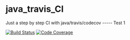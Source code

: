 # java_travis_CI 
Just a step by step CI with java/travis/codecov -----
Test 1

[![Build Status](https://travis-ci.org/qanavour/java_travis_CI.svg?branch=master)](https://travis-ci.org/qanavour/java_travis_CI) [![Code Coverage](https://img.shields.io/codecov/c/github/qanavour/java_travis_CI/master.svg)](https://codecov.io/github/qanavour/java_travis_CI?branch=master)
